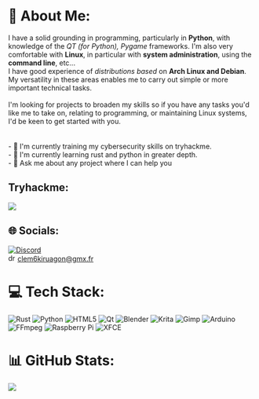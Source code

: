 # 💫 About Me:
I have a solid grounding in programming, particularly in **Python**, with knowledge of the *QT (for Python), Pygame* frameworks. I'm also very comfortable with **Linux**, in particular with **system administration**, using the **command line**, etc...<br>I have good experience of *distributions based* on **Arch Linux and Debian**. My versatility in these areas enables me to carry out simple or more important technical tasks.<br><br>I'm looking for projects to broaden my skills so if you have any tasks you'd like me to take on, relating to programming, or maintaining Linux systems, I'd be keen to get started with you.<br><br><br>- 🔭 I'm currently training my cybersecurity skills on tryhackme.<br>- 🌱 I'm currently learning rust and python in greater depth.<br>- 💬 Ask me about any project where I can help you<br>

## Tryhackme:
![](https://tryhackme-badges.s3.amazonaws.com/Theora.png)

## 🌐 Socials:
[![Discord](https://img.shields.io/badge/Discord-%237289DA.svg?logo=discord&logoColor=white)](https://discord.gg/@theora59) <br>
<img src="https://www.svgrepo.com/download/484995/email-part-2.svg" alt="drawing" width="15"/> clem6kiruagon@gmx.fr
<br>

# 💻 Tech Stack:
![Rust](https://img.shields.io/badge/rust-%23000000.svg?style=for-the-badge&logo=rust&logoColor=white) ![Python](https://img.shields.io/badge/python-3670A0?style=for-the-badge&logo=python&logoColor=ffdd54) ![HTML5](https://img.shields.io/badge/html5-%23E34F26.svg?style=for-the-badge&logo=html5&logoColor=white) ![Qt](https://img.shields.io/badge/Qt-%23217346.svg?style=for-the-badge&logo=Qt&logoColor=white) ![Blender](https://img.shields.io/badge/blender-%23F5792A.svg?style=for-the-badge&logo=blender&logoColor=white) ![Krita](https://img.shields.io/badge/Krita-203759?style=for-the-badge&logo=krita&logoColor=EEF37B) ![Gimp](https://img.shields.io/badge/Gimp-657D8B?style=for-the-badge&logo=gimp&logoColor=FFFFFF) ![Arduino](https://img.shields.io/badge/-Arduino-00979D?style=for-the-badge&logo=Arduino&logoColor=white) ![FFmpeg](https://shields.io/badge/FFmpeg-%23171717.svg?logo=ffmpeg&style=for-the-badge&labelColor=171717&logoColor=5cb85c) ![Raspberry Pi](https://img.shields.io/badge/-Raspberry_Pi-C51A4A?style=for-the-badge&logo=Raspberry-Pi) ![XFCE](https://img.shields.io/badge/XFCE-%232284F2.svg?style=for-the-badge&logo=xfce&logoColor=white)
# 📊 GitHub Stats:

![](https://github-readme-stats.vercel.app/api/top-langs/?username=Theora59-dev&theme=dark&hide_border=false&include_all_commits=false&count_private=false&layout=compact)



